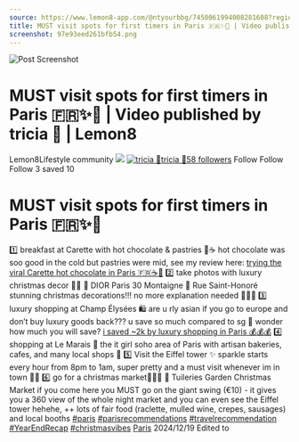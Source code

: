 ```yaml
---
source: https://www.lemon8-app.com/@ntyourbbg/7450061994008281608?region=sg
title: MUST visit spots for first timers in Paris 🇫🇷✨🤍 | Video published by tricia 🤍 | Lemon8
screenshot: 97e93eed261bfb54.png
---
```



![Post Screenshot](97e93eed261bfb54.png)
# MUST visit spots for first timers in Paris 🇫🇷✨🤍 | Video published by tricia 🤍 | Lemon8
[](https://www.lemon8-app.com/feed/foryou?region=sg)
Lemon8Lifestyle community
[](https://www.lemon8-app.com/search/sug?region=sg)![](https://lemon8.onelink.me/FMQw?pid=website_direct&af_force_dp=false&af_dp=snssdk2657%3A%2F%2Fvideo_detail%3Fgroup_id%3D7450061994008281608%26pid%3Dwebsite_direct&retargeting=true&ab_version=73512074&af_web_dp=https%3A%2F%2Fitunes.apple.com%2Fapp%2Fapple-store%2Fid1498607143%3Fpt%3D1613620%26ct%3Dinterstitialdownload%26mt%3D8&amp_extra=%7B%22seo_page_id%22%3A%22201011029544005325%22%2C%22traffic_type%22%3A%22website_direct%22%2C%22web_id%22%3A%227481733894501680647%22%2C%22enter_position%22%3A%22smart_banner%22%2C%22enter_page_id%22%3A%227450061994008281608%22%2C%22enter_page_type%22%3A%22article%22%7D)
[![tricia 🤍](https://p16-lemon8-sign-sg.tiktokcdn.com/user-avatar-alisg/47e2944255dddd63dd950c469f48c925~tplv-sdweummd6v-shrink:120:0:q75.webp?lk3s=66c60501&source=feed_user&x-expires=1744588800&x-signature=dqktwT4FLo7l6erln5FSs59L%2Feo%3D)](https://www.lemon8-app.com/@ntyourbbg?region=sg)[tricia 🤍58 followers](https://www.lemon8-app.com/@ntyourbbg?region=sg)
Follow
Follow
Follow
3 saved
10
# MUST visit spots for first timers in Paris 🇫🇷✨🤍
1️⃣ breakfast at Carette with hot chocolate & pastries 🍫☕️
hot chocolate was soo good in the cold but pastries were mid, see my review here: [trying the viral Carette hot chocolate in Paris 🇫🇷☕️🍫](https://www.lemon8-app.com/@ntyourbbg/7450061994008281608?region=sg)
2️⃣ take photos with luxury christmas decor 📸✨
📍 DIOR Paris 30 Montaigne
📍 Rue Saint-Honoré
stunning christmas decorations!!! no more explanation needed 🎄🫶🏻
3️⃣ luxury shopping at Champ Élysées 🛍️
are u rly asian if you go to europe and don’t buy luxury goods back??? u save so much compared to sg 🤭 wonder how much you will save? [i saved ~2k by luxury shopping in Paris 💰💰💰](https://www.lemon8-app.com/@ntyourbbg/7450061994008281608?region=sg)
4️⃣ shopping at Le Marais 🛒
the it girl soho area of Paris with artisan bakeries, cafes, and many local shops 🩷
5️⃣ Visit the Eiffel tower ✨
sparkle starts every hour from 8pm to 1am, super pretty and a must visit whenever im in town 🤞🏻
6️⃣ go for a christmas market🎄🎅🏻
📍 Tuileries Garden Christmas Market
if you come here you MUST go on the giant swing (€10) - it gives you a 360 view of the whole night market and you can even see the Eiffel tower hehehe, ++ lots of fair food (raclette, mulled wine, crepes, sausages) and local booths 
[#paris](https://www.lemon8-app.com/topic/7199953620581695493?region=sg) [#parisrecommendations](https://www.lemon8-app.com/topic/7250774601645473798?region=sg) [#travelrecommendation](https://www.lemon8-app.com/topic/7179255932768239621?region=sg) [#YearEndRecap](https://www.lemon8-app.com/topic/7443741656743936001?region=sg) [#christmasvibes](https://www.lemon8-app.com/topic/7256973557577007110?region=sg) [Paris](https://www.lemon8-app.com/poi/22535865202605334?region=sg)
2024/12/19 Edited to
#